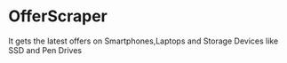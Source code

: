 # OfferScraper
 It gets the latest offers on Smartphones,Laptops and Storage Devices like SSD and Pen Drives 
